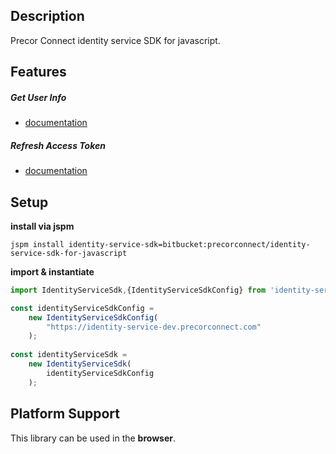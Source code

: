 ## Description
Precor Connect identity service SDK for javascript.

## Features

##### Get User Info
* [documentation](features/GetUserInfo.feature)

##### Refresh Access Token  
* [documentation](features/RefreshAccessToken.feature)

## Setup  

**install via jspm**  
```shell
jspm install identity-service-sdk=bitbucket:precorconnect/identity-service-sdk-for-javascript
``` 

**import & instantiate**
```js
import IdentityServiceSdk,{IdentityServiceSdkConfig} from 'identity-service-sdk';

const identityServiceSdkConfig = 
    new IdentityServiceSdkConfig(
        "https://identity-service-dev.precorconnect.com"
    );
    
const identityServiceSdk = 
    new IdentityServiceSdk(
        identityServiceSdkConfig
    );
```

## Platform Support

This library can be used in the **browser**.